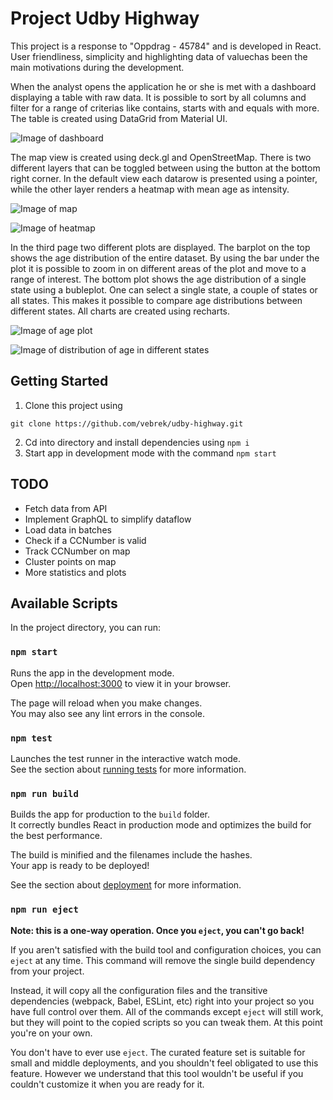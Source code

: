 # Project Udby Highway
This project is a response to "Oppdrag - 45784" and is developed in React. User friendliness, simplicity and highlighting  data of valuechas been the main motivations during the development.

When the analyst opens the application he or she is met with a dashboard displaying a table with raw data. It is possible to sort by all columns and filter for a range of criterias like contains, starts with and equals with more. The table is created using DataGrid from Material UI.


![Image of dashboard](./public/demo/dashboard.png)


The map view is created using deck.gl and OpenStreetMap. There is two different layers that can be toggled between using the button at the bottom right corner. In the default view each datarow is presented using a pointer, while the other layer renders a heatmap with mean age as intensity.

![Image of map](./public/demo/map.png)

![Image of heatmap](./public/demo/heatmap.png)

In the third page two different plots are displayed. The barplot on the top shows the age distribution of the entire dataset. By using the bar under the plot it is possible to zoom in on different areas of the plot and move to a range of interest. The bottom plot shows the age distribution of a single state using a bubleplot. One can select a single state, a couple of states or all states. This makes it possible to compare age distributions between different states. All charts are created using recharts.


![Image of age plot](./public/demo/ageplot.png)


![Image of distribution of age in different states](./public/demo/agestateplot.png)

## Getting Started
1. Clone this project using
```
git clone https://github.com/vebrek/udby-highway.git 
```
2. Cd into directory and install dependencies using `npm i` 
2. Start app in development mode with the command `npm start`

## TODO
* Fetch data from API
* Implement GraphQL to simplify dataflow
* Load data in batches
* Check if a CCNumber is valid
* Track CCNumber on map
* Cluster points on map
* More statistics and plots


## Available Scripts

In the project directory, you can run:

### `npm start`

Runs the app in the development mode.\
Open [http://localhost:3000](http://localhost:3000) to view  it in your browser.

The page will reload when you make changes.\
You may also see any lint errors in the console.

### `npm test`

Launches the test runner in the interactive watch mode.\
See the section about [running tests](https://facebook.github.io/create-react-app/docs/running-tests) for more information.

### `npm run build`

Builds the app for production to the `build` folder.\
It correctly bundles React in production mode and optimizes the build for the best performance.

The build is minified and the filenames include the hashes.\
Your app is ready to be deployed!

See the section about [deployment](https://facebook.github.io/create-react-app/docs/deployment) for more information.

### `npm run eject`

**Note: this is a one-way operation. Once you `eject`, you can't go back!**

If you aren't satisfied with the build tool and configuration choices, you can `eject` at any time. This command will remove the single build dependency from your project.

Instead, it will copy all the configuration files and the transitive dependencies (webpack, Babel, ESLint, etc) right into your project so you have full control over them. All of the commands except `eject` will still work, but they will point to the copied scripts so you can tweak them. At this point you're on your own.

You don't have to ever use `eject`. The curated feature set is suitable for small and middle deployments, and you shouldn't feel obligated to use this feature. However we understand that this tool wouldn't be useful if you couldn't customize it when you are ready for it.
